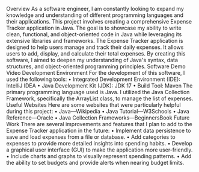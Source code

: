 Overview
As a software engineer, I am constantly looking to expand my knowledge and understanding of different programming languages and their applications. This project involves creating a comprehensive Expense Tracker application in Java. The goal is to showcase my ability to write clean, functional, and object-oriented code in Java while leveraging its extensive libraries and frameworks.
The Expense Tracker application is designed to help users manage and track their daily expenses. It allows users to add, display, and calculate their total expenses. By creating this software, I aimed to deepen my understanding of Java's syntax, data structures, and object-oriented programming principles.
Software Demo Video
Development Environment
For the development of this software, I used the following tools:
•	Integrated Development Environment (IDE): IntelliJ IDEA
•	Java Development Kit (JDK): JDK 17
•	Build Tool: Maven
The primary programming language used is Java. I utilized the Java Collection Framework, specifically the ArrayList class, to manage the list of expenses.
Useful Websites
Here are some websites that were particularly helpful during this project:
•	Java—Wikipedia
•	Java Tutorial—W3Schools
•	Java Reference—Oracle
•	Java Collection Frameworks—BeginnersBook
Future Work
There are several improvements and features that I plan to add to the Expense Tracker application in the future:
•	Implement data persistence to save and load expenses from a file or database.
•	Add categories to expenses to provide more detailed insights into spending habits.
•	Develop a graphical user interface (GUI) to make the application more user-friendly.
•	Include charts and graphs to visually represent spending patterns.
•	Add the ability to set budgets and provide alerts when nearing budget limits.

